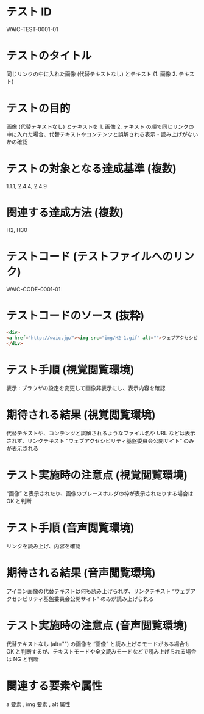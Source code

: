 

# テスト ID
WAIC-TEST-0001-01

# テストのタイトル
同じリンクの中に入れた画像 (代替テキストなし) とテキスト (1. 画像 2. テキスト)

# テストの目的
画像 (代替テキストなし) とテキストを 1. 画像 2. テキスト の順で同じリンクの中に入れた場合、代替テキストやコンテンツと誤解される表示・読み上げがないかの確認

# テストの対象となる達成基準 (複数)
1.1.1, 2.4.4, 2.4.9

# 関連する達成方法 (複数)
H2, H30

# テストコード (テストファイルへのリンク)
WAIC-CODE-0001-01

# テストコードのソース (抜粋)
```html
<div>
<a href="http://waic.jp/"><img src="img/H2-1.gif" alt="">ウェブアクセシビリティ基盤委員会公開サイト</a>
</div>

```
# テスト手順 (視覚閲覧環境)
表示 : ブラウザの設定を変更して画像非表示にし、表示内容を確認

# 期待される結果 (視覚閲覧環境)
代替テキストや、コンテンツと誤解されるようなファイル名や URL などは表示されず、リンクテキスト “ウェブアクセシビリティ基盤委員会公開サイト” のみが表示される

# テスト実施時の注意点 (視覚閲覧環境)
“画像” と表示されたり、画像のプレースホルダの枠が表示されたりする場合は OK と判断

# テスト手順 (音声閲覧環境)
リンクを読み上げ、内容を確認

# 期待される結果 (音声閲覧環境)
アイコン画像の代替テキストは何も読み上げられず、リンクテキスト “ウェブアクセシビリティ基盤委員会公開サイト” のみが読み上げられる

# テスト実施時の注意点 (音声閲覧環境)
代替テキストなし (alt="") の画像を “画像” と読み上げるモードがある場合も OK と判断するが、テキストモードや全文読みモードなどで読み上げられる場合は NG と判断

# 関連する要素や属性
a 要素 , img 要素 , alt 属性


